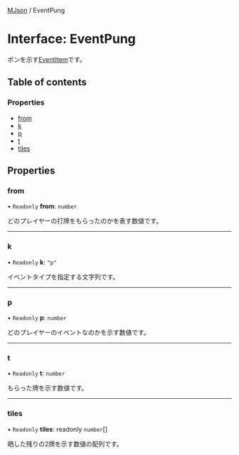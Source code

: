 [MJson](../modules.md) / EventPung

# Interface: EventPung

ポンを示す[EventItem](../modules.md#eventitem)です。

## Table of contents

### Properties

- [from](EventPung.md#from)
- [k](EventPung.md#k)
- [p](EventPung.md#p)
- [t](EventPung.md#t)
- [tiles](EventPung.md#tiles)

## Properties

### from

• `Readonly` **from**: `number`

どのプレイヤーの打牌をもらったのかを表す数値です。

___

### k

• `Readonly` **k**: ``"p"``

イベントタイプを指定する文字列です。

___

### p

• `Readonly` **p**: `number`

どのプレイヤーのイベントなのかを示す数値です。

___

### t

• `Readonly` **t**: `number`

もらった牌を示す数値です。

___

### tiles

• `Readonly` **tiles**: readonly `number`[]

晒した残りの2牌を示す数値の配列です。
